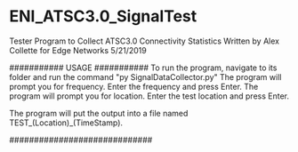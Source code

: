 # ENI_ATSC3.0_SignalTest
Tester Program to Collect ATSC3.0 Connectivity Statistics
Written by Alex Collette for Edge Networks
5/21/2019


########### USAGE ###########
To run the program, navigate to its folder and run the command "py SignalDataCollector.py"
The program will prompt you for frequency. Enter the frequency and press Enter.
The program will prompt you for location. Enter the test location and press Enter.

The program will put the output into a file named TEST_(Location)_(TimeStamp).

#############################

